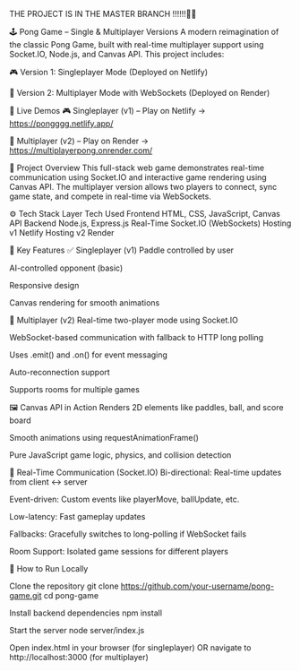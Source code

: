THE PROJECT IS IN THE MASTER BRANCH !!!!!!👍🏻

🕹️ Pong Game – Single & Multiplayer Versions A modern reimagination of the classic Pong Game, built with real-time multiplayer support using Socket.IO, Node.js, and Canvas API. This project includes:

🎮 Version 1: Singleplayer Mode (Deployed on Netlify)

🤝 Version 2: Multiplayer Mode with WebSockets (Deployed on Render)

🔗 Live Demos 🎮 Singleplayer (v1) – Play on Netlify -> https://pongggg.netlify.app/

🤝 Multiplayer (v2) – Play on Render -> https://multiplayerpong.onrender.com/

🧠 Project Overview This full-stack web game demonstrates real-time communication using Socket.IO and interactive game rendering using Canvas API. The multiplayer version allows two players to connect, sync game state, and compete in real-time via WebSockets.

⚙️ Tech Stack Layer Tech Used Frontend HTML, CSS, JavaScript, Canvas API Backend Node.js, Express.js Real-Time Socket.IO (WebSockets) Hosting v1 Netlify Hosting v2 Render

🎯 Key Features ✅ Singleplayer (v1) Paddle controlled by user

AI-controlled opponent (basic)

Responsive design

Canvas rendering for smooth animations

🔄 Multiplayer (v2) Real-time two-player mode using Socket.IO

WebSocket-based communication with fallback to HTTP long polling

Uses .emit() and .on() for event messaging

Auto-reconnection support

Supports rooms for multiple games

🖼️ Canvas API in Action Renders 2D elements like paddles, ball, and score board

Smooth animations using requestAnimationFrame()

Pure JavaScript game logic, physics, and collision detection

🔌 Real-Time Communication (Socket.IO) Bi-directional: Real-time updates from client ↔ server

Event-driven: Custom events like playerMove, ballUpdate, etc.

Low-latency: Fast gameplay updates

Fallbacks: Gracefully switches to long-polling if WebSocket fails

Room Support: Isolated game sessions for different players

🚀 How to Run Locally

Clone the repository
git clone https://github.com/your-username/pong-game.git cd pong-game

Install backend dependencies
npm install

Start the server
node server/index.js

Open index.html in your browser (for singleplayer)
OR navigate to http://localhost:3000 (for multiplayer)

